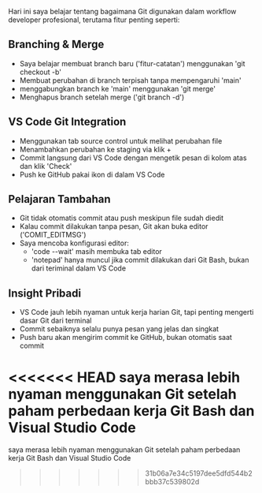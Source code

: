 
Hari ini saya belajar tentang bagaimana Git digunakan dalam workflow developer profesional, terutama fitur penting seperti:

## Branching & Merge
- Saya belajar membuat branch baru ('fitur-catatan') menggunakan 'git checkout -b'
- Membuat perubahan di branch terpisah tanpa mempengaruhi 'main'
- menggabungkan branch ke 'main' menggunakan 'git merge'
- Menghapus branch setelah merge ('git branch -d')

## VS Code Git Integration
- Menggunakan tab source control untuk melihat perubahan file
- Menambahkan perubahan ke staging via klik +
- Commit langsung dari VS Code dengan mengetik pesan di kolom atas dan klik 'Check'
- Push ke GitHub pakai ikon di dalam VS Code

## Pelajaran Tambahan
- Git tidak otomatis commit atau push meskipun file sudah diedit
- Kalau commit dilakukan tanpa pesan, Git akan buka editor ('COMIT_EDITMSG')
- Saya mencoba konfigurasi editor:
    - 'code --wait' masih membuka tab editor
    - 'notepad' hanya muncul jika commit dilakukan dari Git Bash, bukan dari teriminal dalam VS Code

## Insight Pribadi
- VS Code jauh lebih nyaman untuk kerja harian Git, tapi penting mengerti dasar Git dari terminal
- Commit sebaiknya selalu punya pesan yang jelas dan singkat
- Push baru akan mengirim commit ke GitHub, bukan otomatis saat commit

<<<<<<< HEAD
saya merasa lebih nyaman menggunakan Git setelah paham perbedaan kerja Git Bash dan Visual Studio Code
=======
saya merasa lebih nyaman menggunakan Git setelah paham perbedaan kerja Git Bash dan Visual Studio Code
>>>>>>> 31b06a7e34c5197dee5dfd544b2bbb37c539802d

